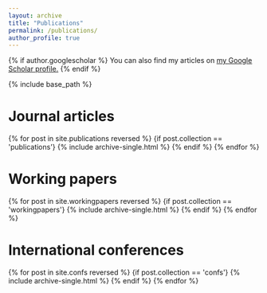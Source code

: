 ```yaml
---
layout: archive
title: "Publications"
permalink: /publications/
author_profile: true
---
```


{% if author.googlescholar %}
  You can also find my articles on <u><a href="{{author.googlescholar}}">my Google Scholar profile</a>.</u>
{% endif %}

{% include base_path %}

# Journal articles

{% for post in site.publications reversed %}
{if post.collection == 'publications'}
  {% include archive-single.html %}
 {% endif %}
{% endfor %}

# Working papers

{% for post in site.workingpapers reversed %}
{if post.collection == 'workingpapers'}
  {% include archive-single.html %}
   {% endif %}
{% endfor %}

# International conferences

{% for post in site.confs reversed %}
{if post.collection == 'confs'}
  {% include archive-single.html %}
{% endif %}
{% endfor %}
